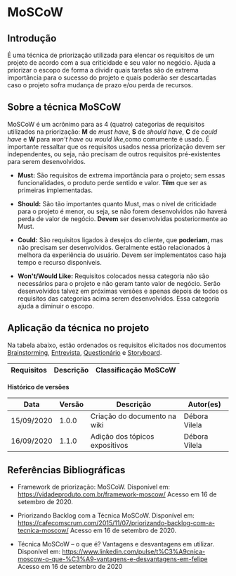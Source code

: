 # MoSCoW

## Introdução

É uma técnica de priorização utilizada para elencar os requisitos de um projeto de acordo com a sua criticidade e seu valor no negócio. Ajuda a priorizar o escopo de forma a dividir quais tarefas são de extrema importância para o sucesso do projeto e quais poderão ser descartadas caso o projeto sofra mudança de prazo e/ou perda de recursos.   

## Sobre a técnica MoSCoW

MoSCoW é um acrônimo para as 4 (quatro) categorias de requisitos utilizados na priorização: **M** de _must have_, **S** de _should have_, **C** de _could have_ e **W** para _won't have_ ou _would like_,como comumente é usado. É importante ressaltar que os requisitos usados nessa priorização devem ser independentes, ou seja, não precisam de outros requisitos pré-existentes para serem desenvolvidos.

* **Must:** São requisitos de extrema importância para o projeto; sem essas funcionalidades, o produto perde sentido e valor. **Têm** que ser as primeiras implementadas.

* **Should:** São tão importantes quanto Must, mas o nível de criticidade para o projeto é menor, ou seja, se não forem desenvolvidos não haverá perda de valor de negócio. **Devem** ser desenvolvidas posteriormente ao Must.

* **Could:** São requisitos ligados à desejos do cliente, que **poderiam**, mas não precisam ser desenvolvidos. Geralmente estão relacionados à melhora da experiência do usuário. Devem ser implementatos caso haja tempo e recurso disponíveis.

* **Won't/Would Like:** Requisitos colocados nessa categoria não são necessários para o projeto e não geram tanto valor de negócio. Serão desenvolvidos talvez em próximas versões e apenas depois de todos os requisitos das categorias acima serem desenvolvidos. Essa categoria ajuda a diminuir o escopo. 

## Aplicação da técnica no projeto

Na tabela abaixo, estão ordenados os requisitos elicitados nos documentos [Brainstorming](2020.1_G1_Triagil\docs\base\requisitos\elicitacao\brainstorming.md), [Entrevista](2020.1_G1_Triagil\docs\base\requisitos\elicitacao\entrevista.md), [Questionário](2020.1_G1_Triagil\docs\base\requisitos\elicitacao\questionario.md) e [Storyboard](2020.1_G1_Triagil\docs\base\requisitos\elicitacao\storyboard.md).

|Requisitos|Descrição|Classificação MoSCoW|
|:--------:|:-------:|:------------------:| 



**Histórico de versões**

Data | Versão | Descrição | Autor(es) |
| --- | --- | --- | --- |
| 15/09/2020 |1.0.0 | Criação do documento na wiki  | Débora Vilela |
| 16/09/2020 |1.1.0 | Adição dos tópicos expositivos| Débora Vilela|

## Referências Bibliográficas

- Framework de priorização: MoSCoW. Disponível em: https://vidadeproduto.com.br/framework-moscow/ Acesso em 16 de setembro de 2020.

- Priorizando Backlog com a Técnica MoSCoW. Disponível em: https://cafecomscrum.com/2015/11/07/priorizando-backlog-com-a-tecnica-moscow/ Acesso em 16 de setembro de 2020. 

- Técnica MoSCoW – o que é? Vantagens e desvantagens em utilizar. Disponível em: https://www.linkedin.com/pulse/t%C3%A9cnica-moscow-o-que-%C3%A9-vantagens-e-desvantagens-em-felipe Acesso em 16 de setembro de 2020
